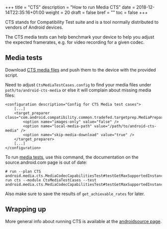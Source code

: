 +++
title = "CTS"
description = "How to run Media CTS"
date = 2018-12-14T22:35:16+01:00
weight = 20
draft = false
bref = ""
toc = false
+++

<!-- # Setup -->
CTS stands for Compatibility Test suite and is a tool normally distributed to
vendors of Android devices.

The CTS media tests can help benchmark your device to help you adjust the
expected framerates, e.g. for video recording for a given codec.

## Media tests

Download [CTS media files][ctsmedia] and push them to the device with the
provided script.

Need to adjust `CtsMediaTestCases.config` to find your media files under
`path/to/android-cts-media` or else it will complain about missing media files:
```
<configuration description="Config for CTS Media test cases">
    [...]
    <target_preparer class="com.android.compatibility.common.tradefed.targetprep.MediaPreparer">
        <option name="images-only" value="false" />
        <option name="local-media-path" value="/path/to/android-cts-media" />
        <option name="skip-media-download" value="true" />
    </target_preparer>
    [...]
</configuration>
```

To run [media tests](https://source.android.com/devices/media/oem), use this
command, the documentation on the source.android.com page is out of date:

```
# run --plan CTS android.media.cts.MediaCodecCapabilitiesTest#testGetMaxSupportedInstances
run cts --module CtsMediaTestCases --test android.media.cts.MediaCodecCapabilitiesTest#testGetMaxSupportedInstances
```

Also make sure to save the results of `get_achievable_rates` for later.

## Wrapping up
More general info about running CTS is available at the
[androidsource page][ctsrun].

[ctsmedia]: https://source.android.com/compatibility/cts/downloads#cts-media-files
[ctsrun]: https://source.android.com/compatibility/cts/run
